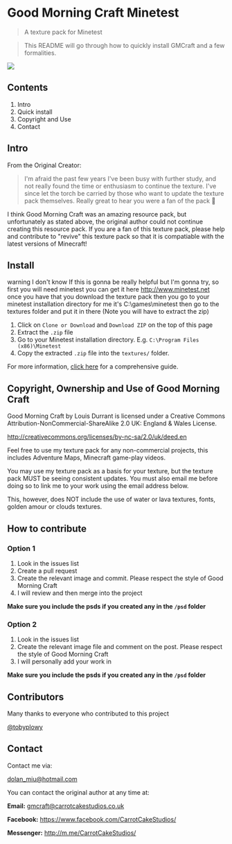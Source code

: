# Good Morning Craft Minetest
> A texture pack for Minetest

> This README will go through how to quickly install GMCraft and a few formalities.


<img src="http://i67.tinypic.com/23u7f2q.png" />

## Contents

1. Intro
2. Quick install
3. Copyright and Use
4. Contact

## Intro
From the Original Creator:
> I'm afraid the past few years I've been busy with further study, and not really found the time or enthusiasm to continue the texture. I've since let the torch be carried by those who want to update the texture pack themselves. Really great to hear you were a fan of the pack 🙂

I think Good Morning Craft was an amazing resource pack, but unfortunately as stated above, the original author could not continue creating this resource pack. If you are a fan of this texture pack, please help and contribute to "revive" this texture pack so that it is compatiable with the latest versions of Minecraft!


## Install
warning I don't know If this is gonna be really helpful but I'm gonna try, so first you will need minetest you can get it here http://www.minetest.net once you have that you download the texture pack then you go to your minetest installation directory for me it's C:\games\minetest then go to the textures folder and put it in there (Note you will have to extract the zip)

1. Click on `Clone or Download` and `Download ZIP` on the top of this page
2. Extract the `.zip` file
3. Go to your Minetest installation directory. E.g. `C:\Program Files (x86)\Minetest`
4. Copy the extracted `.zip` file into the `textures/` folder.

For more information, [click here](https://forum.minetest.net/viewtopic.php?id=1592) for a comprehensive guide.


## Copyright, Ownership and Use of Good Morning Craft

Good Morning Craft by Louis Durrant is licensed under a Creative Commons
Attribution-NonCommercial-ShareAlike 2.0 UK: England & Wales License.

http://creativecommons.org/licenses/by-nc-sa/2.0/uk/deed.en

Feel free to use my texture pack for any non-commercial projects, this includes Adventure Maps,
Minecraft game-play videos.

You may use my texture pack as a basis for your texture, but the texture pack MUST be seeing consistent
updates. You must also email me before doing so to link me to your work using the email address below.

This, however, does NOT include the use of water or lava textures, fonts, golden amour or clouds textures.

## How to contribute

### Option 1
1. Look in the issues list
2. Create a pull request
3. Create the relevant image and commit. Please respect the style of Good Morning Craft
4. I will review and then merge into the project

**Make sure you include the psds if you created any in the `/psd` folder**

### Option 2
1. Look in the issues list
2. Create the relevant image file and comment on the post. Please respect the style of Good Morning Craft
3. I will personally add your work in

**Make sure you include the psds if you created any in the `/psd` folder**

## Contributors
Many thanks to everyone who contributed to this project

[@tobyplowy](https://github.com/tobyplowy)

## Contact

Contact me via:

dolan_miu@hotmail.com

You can contact the original author at any time at:

**Email:** gmcraft@carrotcakestudios.co.uk

**Facebook:** https://www.facebook.com/CarrotCakeStudios/

**Messenger:** http://m.me/CarrotCakeStudios/
